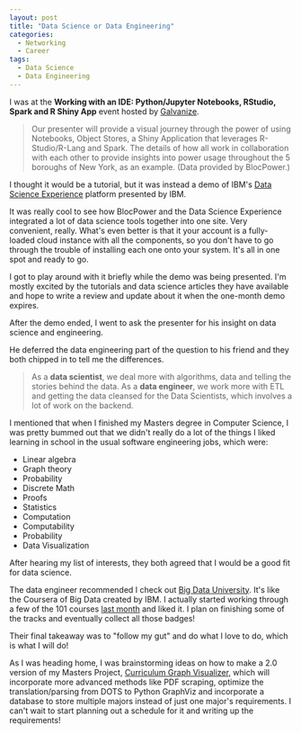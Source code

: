 ```yaml
---
layout: post
title: "Data Science or Data Engineering"
categories:
  - Networking
  - Career
tags:
  - Data Science
  - Data Engineering
---
```


I was at the **Working with an IDE: Python/Jupyter Notebooks, RStudio, Spark and R Shiny App** event hosted by [Galvanize](http://galvanize.com).

> Our presenter will provide a visual journey through the power of using Notebooks, Object Stores, a Shiny Application that leverages R-Studio/R-Lang and Spark. The details of how all work in collaboration with each other to provide insights into power usage throughout the 5 boroughs of New York, as an example. (Data provided by BlocPower.)

I thought it would be a tutorial, but it was instead a demo of IBM's [Data Science Experience](http://datascience.ibm.com) platform presented by IBM.

It was really cool to see how BlocPower and the Data Science Experience integrated a lot of data science tools together into one site. Very convenient, really. What's even better is that it your account is a fully-loaded cloud instance with all the components, so you don't have to go through the trouble of installing each one onto your system. It's all in one spot and ready to go.

I got to play around with it briefly while the demo was being presented. I'm mostly excited by the tutorials and data science articles they have available and hope to write a review and update about it when the one-month demo expires.

After the demo ended, I went to ask the presenter for his insight on data science and engineering.

He deferred the data engineering part of the question to his friend and they both chipped in to tell me the differences.

> As a **data scientist**, we deal more with algorithms, data and telling the stories behind the data. As a **data engineer**, we work more with ETL and getting the data cleansed for the Data Scientists, which involves a lot of work on the backend.

I mentioned that when I finished my Masters degree in Computer Science, I was pretty bummed out that we didn't really do a lot of the things I liked learning in school in the usual software engineering jobs, which were:

- Linear algebra
- Graph theory
- Probability
- Discrete Math
- Proofs
- Statistics
- Computation
- Computability
- Probability
- Data Visualization

After hearing my list of interests, they both agreed that I would be a good fit for data science.

The data engineer recommended I check out [Big Data University](http://bigdatauniversity.com). It's like the Coursera of Big Data created by IBM. I actually started working through a few of the 101 courses [last month](https://danaoira.github.io/learning-for-week-of-1-23/) and liked it. I plan on finishing some of the tracks and eventually collect all those badges!

Their final takeaway was to "follow my gut" and do what I love to do, which is what I will do!

As I was heading home, I was brainstorming ideas on how to make a 2.0 version of my Masters Project, [Curriculum Graph Visualizer](https://github.com/danaoira/CurriculumGraphVisualizer), which will incorporate more advanced methods like PDF scraping, optimize the translation/parsing from DOTS to Python GraphViz and incorporate a database to store multiple majors instead of just one major's requirements. I can't wait to start planning out a schedule for it and writing up the requirements!